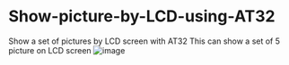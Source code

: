 # Show-picture-by-LCD-using-AT32
Show a set of pictures by LCD screen with AT32
This can show a set of 5 picture on LCD screen
![image](https://github.com/thientam123698745/Show-picture-by-LCD-using-AT32/assets/83760453/e1aa290d-7aa8-47b3-bf3a-40c8ad5c2f4d)

